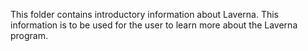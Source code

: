 This folder contains introductory information about Laverna. This information is to be used for the user to learn more about the Laverna program. 
